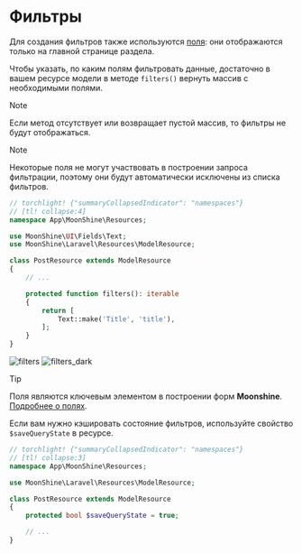 # Фильтры

Для создания фильтров также используются [поля](/docs/{{version}}/fields/index): они отображаются только на главной странице раздела.

Чтобы указать, по каким полям фильтровать данные, достаточно в вашем ресурсе модели в методе `filters()` вернуть массив с необходимыми полями.

> [!NOTE]
> Если метод отсутствует или возвращает пустой массив, то фильтры не будут отображаться.

> [!NOTE]
> Некоторые поля не могут участвовать в построении запроса фильтрации, поэтому они будут автоматически исключены из списка фильтров.

```php
// torchlight! {"summaryCollapsedIndicator": "namespaces"}
// [tl! collapse:4]
namespace App\MoonShine\Resources;

use MoonShine\UI\Fields\Text;
use MoonShine\Laravel\Resources\ModelResource;

class PostResource extends ModelResource
{
    // ...

    protected function filters(): iterable
    {
        return [
            Text::make('Title', 'title'),
        ];
    }
}
```

![filters](https://raw.githubusercontent.com/moonshine-software/doc/3.x/resources/screenshots/filters.png#light)
![filters_dark](https://raw.githubusercontent.com/moonshine-software/doc/3.x/resources/screenshots/filters_dark.png#dark)

> [!TIP]
> Поля являются ключевым элементом в построении форм **Moonshine**.
[Подробнее о полях](/docs/{{version}}/fields/index).

Если вам нужно кэшировать состояние фильтров, используйте свойство `$saveQueryState` в ресурсе.

```php
// torchlight! {"summaryCollapsedIndicator": "namespaces"}
// [tl! collapse:3]
namespace App\MoonShine\Resources;

use MoonShine\Laravel\Resources\ModelResource;

class PostResource extends ModelResource
{
    protected bool $saveQueryState = true;

    // ...
}
```
